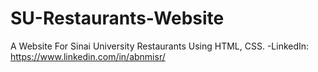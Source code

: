 # SU-Restaurants-Website
A Website For Sinai University Restaurants Using HTML, CSS.
-LinkedIn: https://www.linkedin.com/in/abnmisr/
